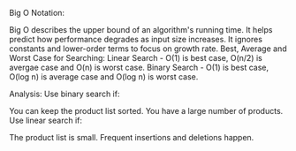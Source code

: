 Big O Notation:

Big O describes the upper bound of an algorithm's running time.
It helps predict how performance degrades as input size increases.
It ignores constants and lower-order terms to focus on growth rate.
Best, Average and Worst Case for Searching: Linear Search - O(1) is best case, O(n/2) is avergae case and O(n) is worst case. Binary Search - O(1) is best case, O(log n) is average case and O(log n) is worst case.

Analysis: Use binary search if:

You can keep the product list sorted.
You have a large number of products.
Use linear search if:

The product list is small.
Frequent insertions and deletions happen.
